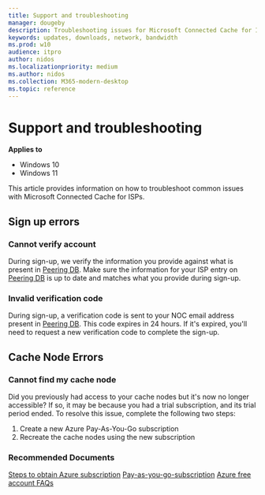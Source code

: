 ```yaml
---
title: Support and troubleshooting
manager: dougeby
description: Troubleshooting issues for Microsoft Connected Cache for ISP
keywords: updates, downloads, network, bandwidth
ms.prod: w10
audience: itpro
author: nidos
ms.localizationpriority: medium
ms.author: nidos
ms.collection: M365-modern-desktop
ms.topic: reference
---
```


# Support and troubleshooting

**Applies to**

- Windows 10
- Windows 11

This article provides information on how to troubleshoot common issues with Microsoft Connected Cache for ISPs.
## Sign up errors

### Cannot verify account

During sign-up, we verify the information you provide against what is present in [Peering DB](https://www.peeringdb.com/). Make sure the information for your ISP entry on [Peering DB](https://www.peeringdb.com/) is up to date and matches what you provide during sign-up.

### Invalid verification code

During sign-up, a verification code is sent to your NOC email address present in [Peering DB](https://www.peeringdb.com/). This code expires in 24 hours. If it's expired, you'll need to request a new verification code to complete the sign-up.  

## Cache Node Errors  

### Cannot find my cache node

Did you previously had access to your cache nodes but it's now no longer accessible? If so, it may be because you had a trial subscription, and its trial period ended. To resolve this issue, complete the following two steps:

1. Create a new Azure Pay-As-You-Go subscription  
1. Recreate the cache nodes using the new subscription

### Recommended Documents

[Steps to obtain Azure subscription](https://aka.ms/MCC-Azure-Subscription)
[Pay-as-you-go-subscription](https://azure.microsoft.com/offers/ms-azr-0003p/)
[Azure free account FAQs](https://azure.microsoft.com/free/free-account-faq/)
